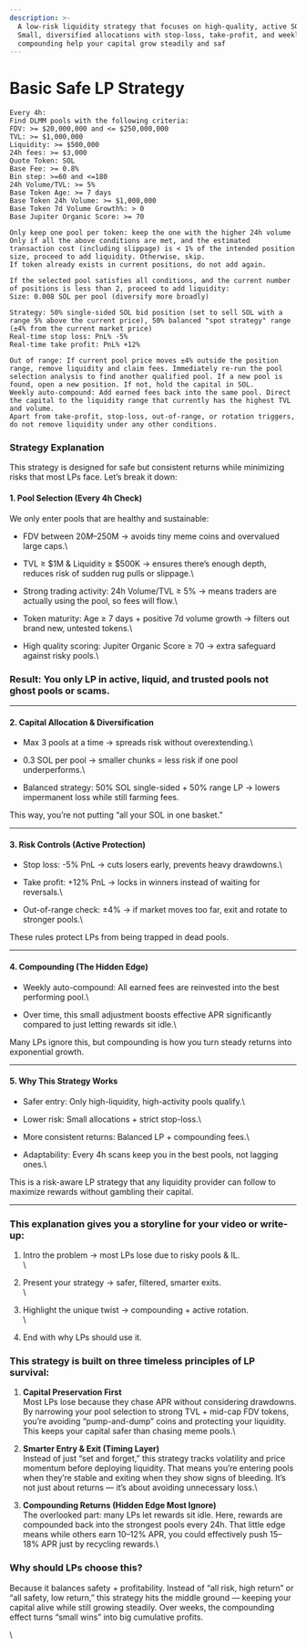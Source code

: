 ```yaml
---
description: >-
  A low-risk liquidity strategy that focuses on high-quality, active SOL pools.
  Small, diversified allocations with stop-loss, take-profit, and weekly
  compounding help your capital grow steadily and saf
---
```


# Basic Safe LP Strategy



```markup
Every 4h:
Find DLMM pools with the following criteria:
FDV: >= $20,000,000 and <= $250,000,000
TVL: >= $1,000,000
Liquidity: >= $500,000
24h fees: >= $3,000
Quote Token: SOL
Base Fee: >= 0.8%
Bin step: >=60 and <=180
24h Volume/TVL: >= 5%
Base Token Age: >= 7 days
Base Token 24h Volume: >= $1,000,000
Base Token 7d Volume Growth%: > 0
Base Jupiter Organic Score: >= 70

Only keep one pool per token: keep the one with the higher 24h volume
Only if all the above conditions are met, and the estimated transaction cost (including slippage) is < 1% of the intended position size, proceed to add liquidity. Otherwise, skip.
If token already exists in current positions, do not add again.

If the selected pool satisfies all conditions, and the current number of positions is less than 2, proceed to add liquidity:
Size: 0.008 SOL per pool (diversify more broadly)

Strategy: 50% single-sided SOL bid position (set to sell SOL with a range 5% above the current price), 50% balanced "spot strategy" range (±4% from the current market price)
Real-time stop loss: PnL% -5%
Real-time take profit: PnL% +12%

Out of range: If current pool price moves ±4% outside the position range, remove liquidity and claim fees. Immediately re-run the pool selection analysis to find another qualified pool. If a new pool is found, open a new position. If not, hold the capital in SOL.
Weekly auto-compound: Add earned fees back into the same pool. Direct the capital to the liquidity range that currently has the highest TVL and volume.
Apart from take-profit, stop-loss, out-of-range, or rotation triggers, do not remove liquidity under any other conditions.
```

### **Strategy Explanation**

This strategy is designed for safe but consistent returns while minimizing risks that most LPs face. Let’s break it down:

#### 1. Pool Selection (Every 4h Check)

We only enter pools that are healthy and sustainable:

* FDV between $20M–$250M → avoids tiny meme coins and overvalued large caps.\

* TVL ≥ $1M & Liquidity ≥ $500K → ensures there’s enough depth, reduces risk of sudden rug pulls or slippage.\

* Strong trading activity: 24h Volume/TVL ≥ 5% → means traders are actually using the pool, so fees will flow.\

* Token maturity: Age ≥ 7 days + positive 7d volume growth → filters out brand new, untested tokens.\

* High quality scoring: Jupiter Organic Score ≥ 70 → extra safeguard against risky pools.\


### Result: You only LP in active, liquid, and trusted pools not ghost pools or scams.

***

#### 2. Capital Allocation & Diversification

* Max 3 pools at a time → spreads risk without overextending.\

* 0.3 SOL per pool → smaller chunks = less risk if one pool underperforms.\

* Balanced strategy: 50% SOL single-sided + 50% range LP → lowers impermanent loss while still farming fees.

This way, you’re not putting “all your SOL in one basket.”

***

#### 3. Risk Controls (Active Protection)

* Stop loss: -5% PnL → cuts losers early, prevents heavy drawdowns.\

* Take profit: +12% PnL → locks in winners instead of waiting for reversals.\

* Out-of-range check: ±4% → if market moves too far, exit and rotate to stronger pools.\


These rules protect LPs from being trapped in dead pools.

***

#### 4. Compounding (The Hidden Edge)

* Weekly auto-compound: All earned fees are reinvested into the best performing pool.\

* Over time, this small adjustment boosts effective APR significantly compared to just letting rewards sit idle.\


Many LPs ignore this, but compounding is how you turn steady returns into exponential growth.

***

#### 5. Why This Strategy Works

* Safer entry: Only high-liquidity, high-activity pools qualify.\

* Lower risk: Small allocations + strict stop-loss.\

* More consistent returns: Balanced LP + compounding fees.\

* Adaptability: Every 4h scans keep you in the best pools, not lagging ones.\


This is a risk-aware LP strategy that any liquidity provider can follow to maximize rewards without gambling their capital.

***

### **This explanation gives you a storyline for your video or write-up:**

1. Intro the problem → most LPs lose due to risky pools & IL.\
   \

2. Present your strategy → safer, filtered, smarter exits.\
   \

3. Highlight the unique twist → compounding + active rotation.\
   \

4. End with why LPs should use it.

### This strategy is built on three timeless principles of LP survival:

1. **Capital Preservation First**\
   Most LPs lose because they chase APR without considering drawdowns. By narrowing your pool selection to strong TVL + mid-cap FDV tokens, you’re avoiding “pump-and-dump” coins and protecting your liquidity. This keeps your capital safer than chasing meme pools.\

2. **Smarter Entry & Exit (Timing Layer)**\
   Instead of just “set and forget,” this strategy tracks volatility and price momentum before deploying liquidity. That means you’re entering pools when they’re stable and exiting when they show signs of bleeding. It’s not just about returns — it’s about avoiding unnecessary loss.\

3. **Compounding Returns (Hidden Edge Most Ignore)**\
   The overlooked part: many LPs let rewards sit idle. Here, rewards are compounded back into the strongest pools every 24h. That little edge means while others earn 10–12% APR, you could effectively push 15–18% APR just by recycling rewards.\


### Why should LPs choose this?

Because it balances safety + profitability. Instead of “all risk, high return” or “all safety, low return,” this strategy hits the middle ground — keeping your capital alive while still growing steadily. Over weeks, the compounding effect turns “small wins” into big cumulative profits.

\
